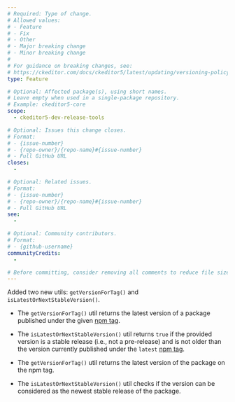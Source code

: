 ```yaml
---
# Required: Type of change.
# Allowed values:
# - Feature
# - Fix
# - Other
# - Major breaking change
# - Minor breaking change
#
# For guidance on breaking changes, see:
# https://ckeditor.com/docs/ckeditor5/latest/updating/versioning-policy.html#major-and-minor-breaking-changes
type: Feature

# Optional: Affected package(s), using short names.
# Leave empty when used in a single-package repository.
# Example: ckeditor5-core
scope:
  - ckeditor5-dev-release-tools

# Optional: Issues this change closes.
# Format:
# - {issue-number}
# - {repo-owner}/{repo-name}#{issue-number}
# - Full GitHub URL
closes:
  -

# Optional: Related issues.
# Format:
# - {issue-number}
# - {repo-owner}/{repo-name}#{issue-number}
# - Full GitHub URL
see:
  -

# Optional: Community contributors.
# Format:
# - {github-username}
communityCredits:
  -

# Before committing, consider removing all comments to reduce file size and enhance readability.
---
```


Added two new utils: `getVersionForTag()` and `isLatestOrNextStableVersion()`.

* The `getVersionForTag()` util returns the latest version of a package published under the given [npm tag](https://docs.npmjs.com/cli/v8/commands/npm-dist-tag).
* The `isLatestOrNextStableVersion()` util returns `true` if the provided version is a stable release (i.e., not a pre-release) and is not older than the version currently published under the `latest` [npm tag](https://docs.npmjs.com/cli/v8/commands/npm-dist-tag).

* The `getVersionForTag()` util returns the latest version of the package on the npm tag.
* The `isLatestOrNextStableVersion()` util checks if the version can be considered as the newest stable release of the package.
